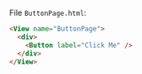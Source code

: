 File `ButtonPage.html`:

```html
<View name="ButtonPage">
  <div>
    <Button label="Click Me" />
  </div>
</View>
```
